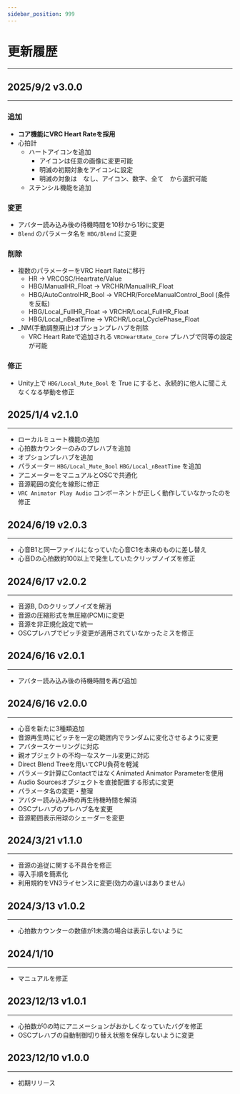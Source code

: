 ```yaml
---
sidebar_position: 999
---
```


# 更新履歴
<hr/>

## 2025/9/2 v3.0.0
<hr/>

### 追加
- **コア機能にVRC Heart Rateを採用**
- 心拍計
  - ハートアイコンを追加
    - アイコンは任意の画像に変更可能
    - 明滅の初期対象をアイコンに設定
    - 明滅の対象は　なし、アイコン、数字、全て　から選択可能
  - ステンシル機能を追加

### 変更
- アバター読み込み後の待機時間を10秒から1秒に変更
- `Blend` のパラメータ名を `HBG/Blend` に変更

### 削除
- 複数のパラメーターをVRC Heart Rateに移行
  - HR → VRCOSC/Heartrate/Value
  - HBG/ManualHR_Float → VRCHR/ManualHR_Float
  - HBG/AutoControlHR_Bool → VRCHR/ForceManualControl_Bool (条件を反転)
  - HBG/Local_FullHR_Float → VRCHR/Local_FullHR_Float
  - HBG/Local_nBeatTime → VRCHR/Local_CyclePhase_Float
- _NM(手動調整廃止)オプションプレハブを削除
  - VRC Heart Rateで追加される `VRCHeartRate_Core` プレハブで同等の設定が可能

### 修正
- Unity上で `HBG/Local_Mute_Bool` を True にすると、永続的に他人に聞こえなくなる挙動を修正

## 2025/1/4 v2.1.0
<hr/>

- ローカルミュート機能の追加
- 心拍数カウンターのみのプレハブを追加
- オプションプレハブを追加
- パラメーター `HBG/Local_Mute_Bool` `HBG/Local_nBeatTime` を追加
- アニメーターをマニュアルとOSCで共通化
- 音源範囲の変化を線形に修正
- `VRC Animator Play Audio` コンポーネントが正しく動作していなかったのを修正

## 2024/6/19 v2.0.3
<hr/>

- 心音B1と同一ファイルになっていた心音C1を本来のものに差し替え
- 心音Dの心拍数約100以上で発生していたクリップノイズを修正

## 2024/6/17 v2.0.2
<hr/>

- 音源B, Dのクリップノイズを解消
- 音源の圧縮形式を無圧縮(PCM)に変更
- 音源を非正規化設定で統一
- OSCプレハブでピッチ変更が適用されていなかったミスを修正

## 2024/6/16 v2.0.1
<hr/>

- アバター読み込み後の待機時間を再び追加

## 2024/6/16 v2.0.0
<hr/>

- 心音を新たに3種類追加
- 音源再生時にピッチを一定の範囲内でランダムに変化させるように変更
- アバタースケーリングに対応
- 親オブジェクトの不均一なスケール変更に対応
- Direct Blend Treeを用いてCPU負荷を軽減
- パラメータ計算にContactではなくAnimated Animator Parameterを使用
- Audio Sourcesオブジェクトを直接配置する形式に変更
- パラメータ名の変更・整理
- アバター読み込み時の再生待機時間を解消
- OSCプレハブのプレハブ名を変更
- 音源範囲表示用球のシェーダーを変更

## 2024/3/21 v1.1.0
<hr/>

- 音源の追従に関する不具合を修正
- 導入手順を簡素化
- 利用規約をVN3ライセンスに変更(効力の違いはありません)

## 2024/3/13 v1.0.2
<hr/>

- 心拍数カウンターの数値が1未満の場合は表示しないように

## 2024/1/10
<hr/>

- マニュアルを修正

## 2023/12/13 v1.0.1
<hr/>

- 心拍数が0の時にアニメーションがおかしくなっていたバグを修正
- OSCプレハブの自動制御切り替え状態を保存しないように変更

## 2023/12/10 v1.0.0
<hr/>

- 初期リリース